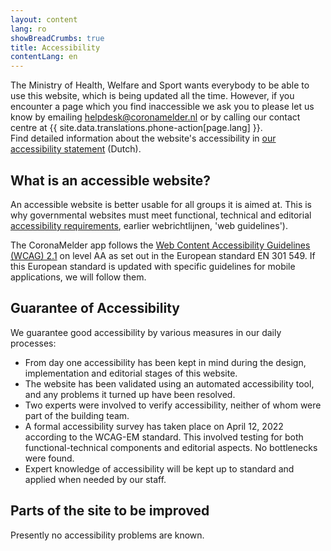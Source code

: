 ```yaml
---
layout: content
lang: ro
showBreadCrumbs: true
title: Accessibility
contentLang: en
---
```



<p class="md-block-lead md-text-color-RO-donkerblauw" markdown="1">
  The Ministry of Health, Welfare and Sport wants everybody to be able to use this website, which is being updated all the time. However, if you encounter a page which you find inaccessible we ask you to please let us know by emailing  <a href="mailto:helpdesk@coronamelder.nl?subject={{ site.data.translations.accessibility-in-app-email-subject[page.lang] | url_encode | replace: "+", "%20" }}">helpdesk@coronamelder.nl</a> or by calling our contact centre at {{ site.data.translations.phone-action[page.lang] }}.  <br />
  Find detailed information about the website's accessibility in <a href="https://www.toegankelijkheidsverklaring.nl/register/3214" hreflang="nl">our accessibility statement</a> (Dutch).
</p>


## What is an accessible website?

An accessible website is better usable for all groups it is aimed at. This is why governmental websites must meet functional, technical and editorial [accessibility requirements](https://www.digitoegankelijk.nl/), earlier webrichtlijnen, 'web guidelines').

The CoronaMelder app follows the [Web Content Accessibility Guidelines (WCAG) 2.1](https://www.w3.org/TR/2018/REC-WCAG21-20180605/) on level AA as set out in the European standard EN 301 549. If this European standard is updated with specific guidelines for mobile applications, we will follow them.


## Guarantee of Accessibility

We guarantee good accessibility by various measures in our daily processes:

- From day one accessibility has been kept in mind during the design, implementation and editorial stages of this website.
- The website has been validated using an automated accessibility tool, and any problems it turned up have been resolved.
- Two experts were involved to verify accessibility, neither of whom were part of the building team.
- A formal accessibility survey has taken place on April 12, 2022 according to the WCAG-EM standard. This involved testing for both functional-technical components and editorial aspects. No bottlenecks were found.
- Expert knowledge of accessibility will be kept up to standard and applied when needed by our staff.


## Parts of the site to be improved 

Presently no accessibility problems are known.
